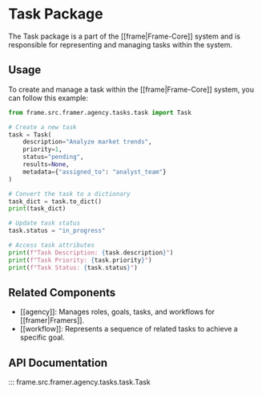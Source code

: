 # Task Package

The Task package is a part of the [[frame|Frame-Core]] system and is responsible for representing and managing tasks within the system.

## Usage

To create and manage a task within the [[frame|Frame-Core]] system, you can follow this example:

```python
from frame.src.framer.agency.tasks.task import Task

# Create a new task
task = Task(
    description="Analyze market trends",
    priority=1,
    status="pending",
    results=None,
    metadata={"assigned_to": "analyst_team"}
)

# Convert the task to a dictionary
task_dict = task.to_dict()
print(task_dict)

# Update task status
task.status = "in_progress"

# Access task attributes
print(f"Task Description: {task.description}")
print(f"Task Priority: {task.priority}")
print(f"Task Status: {task.status}")
```

## Related Components

- [[agency]]: Manages roles, goals, tasks, and workflows for [[framer|Framers]].
- [[workflow]]: Represents a sequence of related tasks to achieve a specific goal.

## API Documentation

::: frame.src.framer.agency.tasks.task.Task

